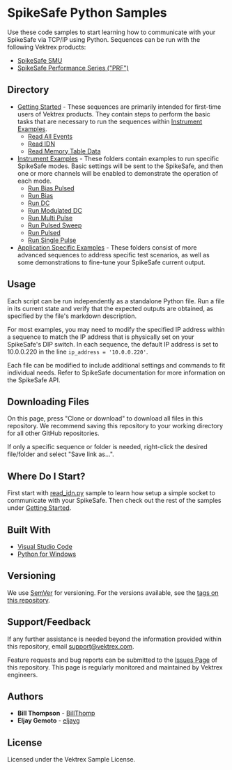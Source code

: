 # SpikeSafe Python Samples

Use these code samples to start learning how to communicate with your SpikeSafe via TCP/IP using Python. Sequences can be run with the following Vektrex products:
 - [SpikeSafe SMU](https://www.vektrex.com/products/spikesafe-source-measure-unit/)
 - [SpikeSafe Performance Series ("PRF")](https://www.vektrex.com/products/spikesafe-performance-series-precision-pulsed-current-sources/)

## Directory

- [Getting Started](/getting_started) - These sequences are primarily intended for first-time users of Vektrex products. They contain steps to perform the basic tasks that are necessary to run the sequences within [Instrument Examples](/instrument_examples).
  - [Read All Events](/getting_started/read_all_events)
  - [Read IDN](/getting_started/read_idn)
  - [Read Memory Table Data](/getting_started/read_memory_table_data)
- [Instrument Examples](/instrument_examples) - These folders contain examples to run specific SpikeSafe modes. Basic settings will be sent to the SpikeSafe, and then one or more channels will be enabled to demonstrate the operation of each mode.
  - [Run Bias Pulsed](/instrument_examples/run_bias_pulsed)
  - [Run Bias](/instrument_examples/run_bias)
  - [Run DC](/instrument_examples/run_dc)
  - [Run Modulated DC](/instrument_examples/run_modulated_dc)
  - [Run Multi Pulse](/instrument_examples/run_multi_pulse)
  - [Run Pulsed Sweep](/instrument_examples/run_pulsed_sweep)
  - [Run Pulsed](/instrument_examples/run_pulsed)
  - [Run Single Pulse](/instrument_examples/run_single_pulse)
- [Application Specific Examples](/application_specific_examples) - These folders consist of more advanced sequences to address specific test scenarios, as well as some demonstrations to fine-tune your SpikeSafe current output.

## Usage

Each script can be run independently as a standalone Python file. Run a file  in its current state and verify that the expected outputs are obtained, as specified by the file's markdown description.

For most examples, you may need to modify the specified IP address within a sequence to match the IP address that is physically set on your SpikeSafe's DIP switch. In each sequence, the default IP address is set to 10.0.0.220 in the line `ip_address = '10.0.0.220'`.

Each file can be modified to include additional settings and commands to fit individual needs. Refer to SpikeSafe documentation for more information on the SpikeSafe API.

## Downloading Files

On this page, press "Clone or download" to download all files in this repository. We recommend saving this repository to your working directory for all other GitHub repositories.

If only a specific sequence or folder is needed, right-click the desired file/folder and select "Save link as...".

## Where Do I Start?

First start with [read_idn.py](/getting_started/read_idn) sample to learn how setup a simple socket to communicate with your SpikeSafe. Then check out the rest of the samples under [Getting Started](/getting_started).

## Built With

* [Visual Studio Code](https://code.visualstudio.com/)
* [Python for Windows](https://www.python.org/downloads/windows/)

## Versioning

We use [SemVer](http://semver.org/) for versioning. For the versions available, see the [tags on this repository](https://github.com/your/project/tags). 

## Support/Feedback

If any further assistance is needed beyond the information provided within this repository, email support@vektrex.com.

Feature requests and bug reports can be submitted to the [Issues Page](/issues) of this repository. This page is regularly monitored and maintained by Vektrex engineers.

## Authors

* **Bill Thompson** - [BillThomp](https://github.com/BillThomp)
* **Eljay Gemoto** - [eljayg](https://github.com/eljayg)

## License

Licensed under the Vektrex Sample License.
